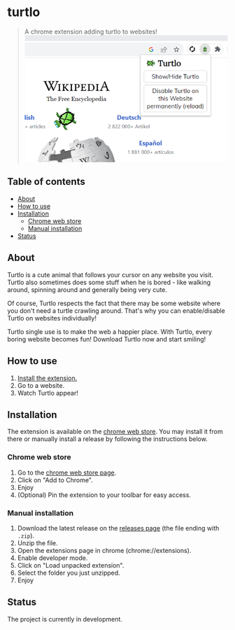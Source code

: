 # turtlo
> A chrome extension adding turtlo to websites!
![Turtlo Extension Screenshot](https://github.com/noel-friedrich/turtlo/blob/main/assets/screenshots/primary-screenshot.png?raw=true)

## Table of contents
* [About](#about)
* [How to use](#how-to-use)
* [Installation](#installation)
  * [Chrome web store](#chrome-web-store)
  * [Manual installation](#manual-installation)
* [Status](#status)

## About
Turtlo is a cute animal that follows your cursor on any website you visit. Turtlo also sometimes does some stuff when he is bored - like walking around, spinning around and generally being very cute.

Of course, Turtlo respects the fact that there may be some website where you don't need a turtle crawling around. That's why you can enable/disable Turtlo on websites individually!

Turtlo single use is to make the web a happier place. With Turtlo, every boring website becomes fun! Download Turtlo now and start smiling!

## How to use
1. [Install the extension.](#installation)
2. Go to a website.
3. Watch Turtlo appear!

## Installation

The extension is available on the [chrome web store](https://chrome.google.com/webstore/detail/turtlo/jdifijcompinjdlgfomdhdogaododkim/). You may install it from there or manually install a release by following the instructions below.

### Chrome web store
1. Go to the [chrome web store page](https://chrome.google.com/webstore/detail/turtlo/jdifijcompinjdlgfomdhdogaododkim/).
2. Click on "Add to Chrome".
3. Enjoy
4. (Optional) Pin the extension to your toolbar for easy access.

### Manual installation
1. Download the latest release on the [releases page](https://github.com/noel-friedrich/turtlo/releases/) (the file ending with `.zip`).
2. Unzip the file.
3. Open the extensions page in chrome (chrome://extensions).
4. Enable developer mode.
5. Click on "Load unpacked extension".
6. Select the folder you just unzipped.
7. Enjoy


## Status
The project is currently in development.